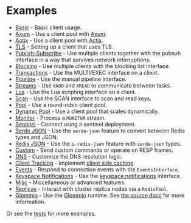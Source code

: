 Examples
========

* [Basic](./basic.rs) - Basic client usage.
* [Axum](./axum.rs) - Use a client pool with [Axum](https://crates.io/crates/axum).
* [Actix](./actix.rs) - Use a client pool with [Actix](https://github.com/actix/actix-web).
* [TLS](./tls.rs) - Setting up a client that uses TLS.
* [Publish-Subscribe](./pubsub.rs) - Use multiple clients together with the pubsub interface in a way that survives
  network interruptions.
* [Blocking](./blocking.rs) - Use multiple clients with the blocking list interface.
* [Transactions](./transactions.rs) - Use the MULTI/EXEC interface on a client.
* [Pipeline](./pipeline.rs) - Use the manual pipeline interface.
* [Streams](./streams.rs) - Use `XADD` and `XREAD` to communicate between tasks.
* [Lua](./lua.rs) - Use the Lua scripting interface on a client.
* [Scan](./scan.rs) - Use the SCAN interface to scan and read keys.
* [Pool](./pool.rs) - Use a round-robin client pool.
* [Dynamic Pool](./dynamic_pool.rs) - Use a client pool that scales dynamically.
* [Monitor](./monitor.rs) - Process a `MONITOR` stream.
* [Sentinel](./sentinel.rs) - Connect using a sentinel deployment.
* [Serde JSON](./serde_json.rs) - Use the `serde-json` feature to convert between Redis types and JSON.
* [Redis JSON](./redis_json.rs) - Use the `i-redis-json` feature with `serde-json` types.
* [Custom](./custom.rs) - Send custom commands or operate on RESP frames.
* [DNS](./dns.rs) - Customize the DNS resolution logic.
* [Client Tracking](./client_tracking.rs) -
  Implement [client side caching](https://redis.io/docs/manual/client-side-caching/).
* [Events](./events.rs) - Respond to connection events with the `EventsInterface`.
* [Keyspace Notifications](./keyspace.rs) - Use
  the [keyspace notifications](https://redis.io/docs/manual/keyspace-notifications/) interface.
* [Misc](./misc.rs) - Miscellaneous or advanced features.
* [Replicas](./replicas.rs) - Interact with cluster replica nodes via a `RedisPool`.
* [Glommio](./glommio.rs) - Use the [Glommio](https://github.com/DataDog/glommio) runtime.
  See [the source docs](../src/runtime/glommio/README.md) for more information.

Or see the [tests](../tests/integration) for more examples.